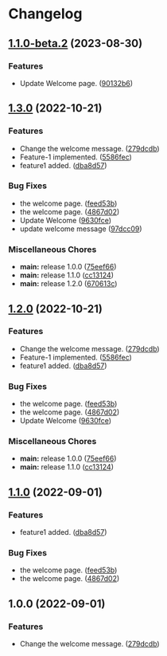 # Changelog

## [1.1.0-beta.2](https://github.com/NishaSharma14/nmrxiv-release-please/compare/v1.0.0-beta.2...v1.1.0-beta.2) (2023-08-30)


### Features

* Update Welcome page. ([90132b6](https://github.com/NishaSharma14/nmrxiv-release-please/commit/90132b6b76e2da620487964cfb04d929e209f6dd))

## [1.3.0](https://github.com/NishaSharma14/nmrxiv-release-please/compare/v1.2.0...v1.3.0) (2022-10-21)


### Features

* Change the welcome message. ([279dcdb](https://github.com/NishaSharma14/nmrxiv-release-please/commit/279dcdb579302eab164da08ef5002040d84bee4f))
* Feature-1 implemented. ([5586fec](https://github.com/NishaSharma14/nmrxiv-release-please/commit/5586fec656e1391674728f2eb6cfb9185b68a9b9))
* feature1 added. ([dba8d57](https://github.com/NishaSharma14/nmrxiv-release-please/commit/dba8d570eb8100efbe44c987eff3ee7527c03989))


### Bug Fixes

* the welcome page. ([feed53b](https://github.com/NishaSharma14/nmrxiv-release-please/commit/feed53ba1b4ad3385e5d43ace942019f462d3dcc))
* the welcome page. ([4867d02](https://github.com/NishaSharma14/nmrxiv-release-please/commit/4867d02656d31bbe13153d4babde3aa456973eb6))
* Update Welcome ([9630fce](https://github.com/NishaSharma14/nmrxiv-release-please/commit/9630fce17fd9b7964a44f2438f1b5529b0edc9f3))
* update welcome message ([97dcc09](https://github.com/NishaSharma14/nmrxiv-release-please/commit/97dcc0955d00e5a73376e3b25202293b2e4bafaf))


### Miscellaneous Chores

* **main:** release 1.0.0 ([75eef66](https://github.com/NishaSharma14/nmrxiv-release-please/commit/75eef6617b8120cac17a918e5cea9973b68c9e92))
* **main:** release 1.1.0 ([cc13124](https://github.com/NishaSharma14/nmrxiv-release-please/commit/cc13124149f7083a30ca40ce367fb0dc0ec0d546))
* **main:** release 1.2.0 ([670613c](https://github.com/NishaSharma14/nmrxiv-release-please/commit/670613c0b7707186502cb552efae66c806e5fe22))

## [1.2.0](https://github.com/NishaSharma14/nmrxiv-release-please/compare/v1.1.0...v1.2.0) (2022-10-21)


### Features

* Change the welcome message. ([279dcdb](https://github.com/NishaSharma14/nmrxiv-release-please/commit/279dcdb579302eab164da08ef5002040d84bee4f))
* Feature-1 implemented. ([5586fec](https://github.com/NishaSharma14/nmrxiv-release-please/commit/5586fec656e1391674728f2eb6cfb9185b68a9b9))
* feature1 added. ([dba8d57](https://github.com/NishaSharma14/nmrxiv-release-please/commit/dba8d570eb8100efbe44c987eff3ee7527c03989))


### Bug Fixes

* the welcome page. ([feed53b](https://github.com/NishaSharma14/nmrxiv-release-please/commit/feed53ba1b4ad3385e5d43ace942019f462d3dcc))
* the welcome page. ([4867d02](https://github.com/NishaSharma14/nmrxiv-release-please/commit/4867d02656d31bbe13153d4babde3aa456973eb6))
* Update Welcome ([9630fce](https://github.com/NishaSharma14/nmrxiv-release-please/commit/9630fce17fd9b7964a44f2438f1b5529b0edc9f3))


### Miscellaneous Chores

* **main:** release 1.0.0 ([75eef66](https://github.com/NishaSharma14/nmrxiv-release-please/commit/75eef6617b8120cac17a918e5cea9973b68c9e92))
* **main:** release 1.1.0 ([cc13124](https://github.com/NishaSharma14/nmrxiv-release-please/commit/cc13124149f7083a30ca40ce367fb0dc0ec0d546))

## [1.1.0](https://github.com/NishaSharma14/nmrxiv-release-please/compare/v1.0.0...v1.1.0) (2022-09-01)


### Features

* feature1 added. ([dba8d57](https://github.com/NishaSharma14/nmrxiv-release-please/commit/dba8d570eb8100efbe44c987eff3ee7527c03989))


### Bug Fixes

* the welcome page. ([feed53b](https://github.com/NishaSharma14/nmrxiv-release-please/commit/feed53ba1b4ad3385e5d43ace942019f462d3dcc))
* the welcome page. ([4867d02](https://github.com/NishaSharma14/nmrxiv-release-please/commit/4867d02656d31bbe13153d4babde3aa456973eb6))

## 1.0.0 (2022-09-01)


### Features

* Change the welcome message. ([279dcdb](https://github.com/NishaSharma14/nmrxiv-release-please/commit/279dcdb579302eab164da08ef5002040d84bee4f))
